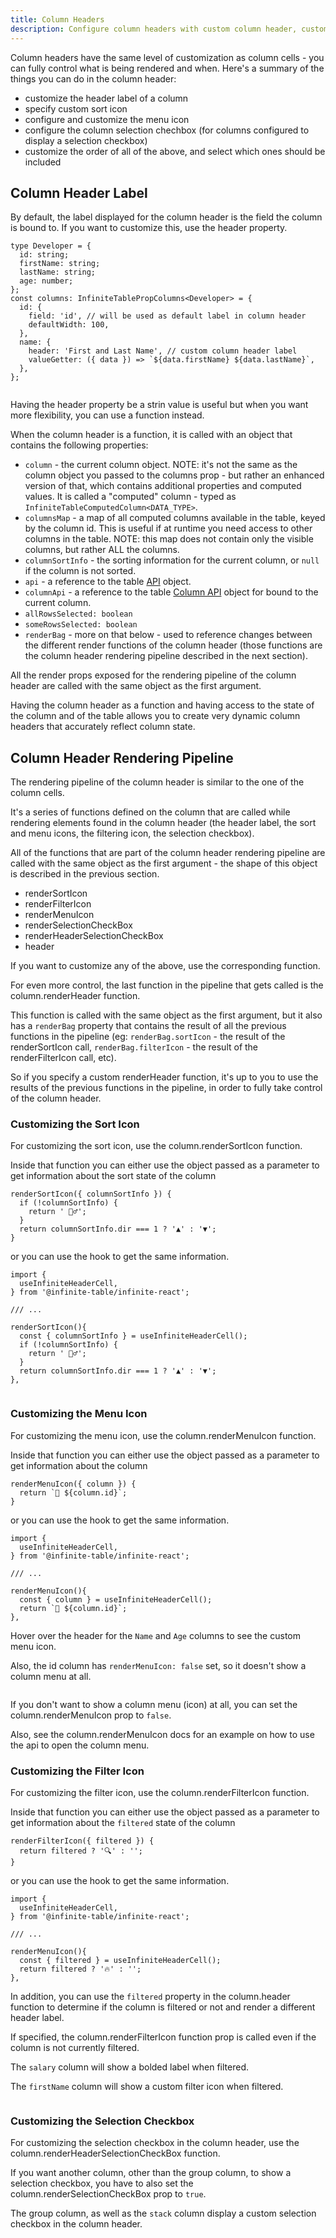 ```yaml
---
title: Column Headers
description: Configure column headers with custom column header, custom sort icon, menu icon and more.
---
```


Column headers have the same level of customization as column cells - you can fully control what is being rendered and when. Here's a summary of the things you can do in the column header:

- customize the header label of a column
- specify custom sort icon
- configure and customize the menu icon
- configure the column selection chechbox (for columns configured to display a selection checkbox)
- customize the order of all of the above, and select which ones should be included

## Column Header Label

By default, the label displayed for the column header is the <PropLink name="columns.field">field</PropLink> the column is bound to. If you want to customize this, use the <PropLink name="columns.header">header</PropLink> property.

```tsx
type Developer = {
  id: string;
  firstName: string;
  lastName: string;
  age: number;
};
const columns: InfiniteTablePropColumns<Developer> = {
  id: {
    field: 'id', // will be used as default label in column header
    defaultWidth: 100,
  },
  name: {
    header: 'First and Last Name', // custom column header label
    valueGetter: ({ data }) => `${data.firstName} ${data.lastName}`,
  },
};
```

<Sandpack title="Simple table with both default and custom column headers">

```ts file="column-header-example.page.tsx"

```

</Sandpack>

Having the <PropLink name="columns.header">header</PropLink> property be a strin value is useful but when you want more flexibility, you can use a function instead.

When <PropLink name="columns.header" code={false}>the column header</PropLink> is a function, it is called with an object that contains the following properties:

- `column` - the current column object. NOTE: it's not the same as the column object you passed to the <PropLink name="columns">columns</PropLink> prop - but rather an enhanced version of that, which contains additional properties and computed values. It is called a "computed" column - typed as `InfiniteTableComputedColumn<DATA_TYPE>`.
- `columnsMap` - a map of all computed columns available in the table, keyed by the column id. This is useful if at runtime you need access to other columns in the table. NOTE: this map does not contain only the visible columns, but rather ALL the columns.
- `columnSortInfo` - the sorting information for the current column, or `null` if the column is not sorted.
- `api` - a reference to the table [API](/docs/reference/api) object.
- `columnApi` - a reference to the table [Column API](/docs/reference/column-api) object for bound to the current column.
- `allRowsSelected: boolean`
- `someRowsSelected: boolean`
- `renderBag` - more on that below - used to reference changes between the different render functions of the column header (those functions are the column header rendering pipeline described in the next section).

<Note>

All the render props exposed for the rendering pipeline of the column header are called with the same object as the first argument.

</Note>

Having the <PropLink name="column.header" code={false}>column header</PropLink> as a function and having access to the state of the column and of the table allows you to create very dynamic column headers that accurately reflect column state.

## Column Header Rendering Pipeline

The rendering pipeline of the column header is similar to the one of the column cells.

It's a series of functions defined on the column that are called while rendering elements found in the column header (the header label, the sort and menu icons, the filtering icon, the selection checkbox).

All of the functions that are part of the column header rendering pipeline are called with the same object as the first argument - the shape of this object is described in the previous section.

- <PropLink name="columns.renderSortIcon">renderSortIcon</PropLink>
- <PropLink name="columns.renderFilterIcon">renderFilterIcon</PropLink>
- <PropLink name="columns.renderMenuIcon">renderMenuIcon</PropLink>
- <PropLink name="columns.renderSelectionCheckBox">renderSelectionCheckBox</PropLink>
- <PropLink name="columns.renderHeaderSelectionCheckBox">renderHeaderSelectionCheckBox</PropLink>
- <PropLink name="columns.header">header</PropLink>

If you want to customize any of the above, use the corresponding function.

For even more control, the last function in the pipeline that gets called is the <PropLink name="columns.renderHeader">column.renderHeader</PropLink> function.

This function is called with the same object as the first argument, but it also has a `renderBag` property that contains the result of all the previous functions in the pipeline (eg: `renderBag.sortIcon` - the result of the <PropLink name="columns.renderSortIcon">renderSortIcon</PropLink> call, `renderBag.filterIcon` - the result of the <PropLink name="columns.renderFilterIcon">renderFilterIcon</PropLink> call, etc).

So if you specify a custom <PropLink name="columns.renderHeader">renderHeader</PropLink> function, it's up to you to use the results of the previous functions in the pipeline, in order to fully take control of the column header.

### Customizing the Sort Icon

For customizing the sort icon, use the <PropLink name="columns.renderSortIcon">column.renderSortIcon</PropLink> function.

Inside that function you can either use the object passed as a parameter to get information about the sort state of the column

```tsx {1} title="Customizing_the_column_sort_icon"
renderSortIcon({ columnSortInfo }) {
  if (!columnSortInfo) {
    return ' 🤷‍♂️';
  }
  return columnSortInfo.dir === 1 ? '▲' : '▼';
}
```

or you can use the <HookLink name="useInfiniteHeaderCell"/> hook to get the same information.

```tsx {8} title="Customizing_the_column_sort_icon"
import {
  useInfiniteHeaderCell,
} from '@infinite-table/infinite-react';

/// ...

renderSortIcon(){
  const { columnSortInfo } = useInfiniteHeaderCell();
  if (!columnSortInfo) {
    return ' 🤷‍♂️';
  }
  return columnSortInfo.dir === 1 ? '▲' : '▼';
},
```

<Sandpack title="Custom sort icon for the name column">

```ts file="column-sort-icon-example.page.tsx"

```

</Sandpack>

### Customizing the Menu Icon

For customizing the menu icon, use the <PropLink name="columns.renderMenuIcon">column.renderMenuIcon</PropLink> function.

Inside that function you can either use the object passed as a parameter to get information about the column

```tsx {1} title="Customizing_the_menu_icon"
renderMenuIcon({ column }) {
  return `🔧 ${column.id}`;
}
```

or you can use the <HookLink name="useInfiniteHeaderCell"/> hook to get the same information.

```tsx {8} title="Customizing_the_menu_icon"
import {
  useInfiniteHeaderCell,
} from '@infinite-table/infinite-react';

/// ...

renderMenuIcon(){
  const { column } = useInfiniteHeaderCell();
  return `🔧 ${column.id}`;
},
```

<Sandpack title="Custom menu icon for the name and age columns">

<Description>

Hover over the header for the `Name` and `Age` columns to see the custom menu icon.

Also, the id column has `renderMenuIcon: false` set, so it doesn't show a column menu at all.

</Description>

```ts file="column-menu-icon-example.page.tsx"

```

</Sandpack>

<Note>

If you don't want to show a column menu (icon) at all, you can set the <PropLink name="columns.renderMenuIcon">column.renderMenuIcon</PropLink> prop to `false`.

Also, see the <PropLink name="columns.renderMenuIcon">column.renderMenuIcon</PropLink> docs for an example on how to use the api to open the column menu.

</Note>

### Customizing the Filter Icon

For customizing the filter icon, use the <PropLink name="columns.renderFilterIcon">column.renderFilterIcon</PropLink> function.

Inside that function you can either use the object passed as a parameter to get information about the `filtered` state of the column

```tsx {1} title="Customizing_the_filter_icon"
renderFilterIcon({ filtered }) {
  return filtered ? '🔍' : '';
}
```

or you can use the <HookLink name="useInfiniteHeaderCell"/> hook to get the same information.

```tsx {8} title="Customizing_the_menu_icon"
import {
  useInfiniteHeaderCell,
} from '@infinite-table/infinite-react';

/// ...

renderMenuIcon(){
  const { filtered } = useInfiniteHeaderCell();
  return filtered ? '🔥' : '';
},
```

In addition, you can use the `filtered` property in the <PropLink name="columns.header">column.header</PropLink> function to determine if the column is filtered or not and render a different header label.

<Note>

If specified, the <PropLink name="columns.renderFilterIcon">column.renderFilterIcon</PropLink> function prop is called even if the column is not currently filtered.

</Note>

<Sandpack title="Custom filter icons for salary and name columns">

<Description>

The `salary` column will show a bolded label when filtered.

The `firstName` column will show a custom filter icon when filtered.

</Description>

```ts file="column-filter-icon-example.page.tsx"

```

</Sandpack>

### Customizing the Selection Checkbox

For customizing the selection checkbox in the column header, use the <PropLink name="columns.renderHeaderSelectionCheckBox">column.renderHeaderSelectionCheckBox</PropLink> function.

<Note>

If you want another column, other than the group column, to show a selection checkbox, you have to also set the <PropLink name="columns.renderSelectionCheckBox">column.renderSelectionCheckBox</PropLink> prop to `true`.

</Note>

<Sandpack title="Custom header checkbox selection for columns">

<Description>

The group column, as well as the `stack` column display a custom selection checkbox in the column header.

</Description>

```ts file="column-header-selection-checkbox-example.page.tsx"

```

</Sandpack>
